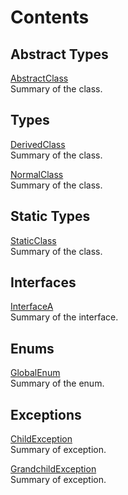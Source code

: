 # Contents

## Abstract Types

[AbstractClass](AbstractClass.md)  
Summary of the class.

## Types

[DerivedClass](DerivedClass.md)  
Summary of the class.

[NormalClass](NormalClass.md)  
Summary of the class.

## Static Types

[StaticClass](StaticClass.md)  
Summary of the class.

## Interfaces

[InterfaceA](InterfaceA.md)  
Summary of the interface.

## Enums

[GlobalEnum](GlobalEnum.md)  
Summary of the enum.

## Exceptions

[ChildException](ChildException.md)  
Summary of exception.

[GrandchildException](GrandchildException.md)  
Summary of exception.

